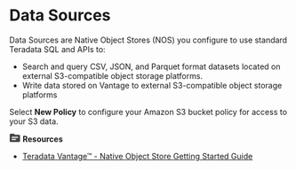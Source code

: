 # Data Sources

Data Sources are Native Object Stores (NOS) you configure to use standard Teradata SQL and APIs to:

- Search and query CSV, JSON, and Parquet format datasets located on external S3-compatible object storage platforms.
- Write data stored on Vantage to external S3-compatible object storage platforms

Select **New Policy** to configure your Amazon S3 bucket policy for access to your S3 data.

![../Images/fluto-icn-resources.png](../Images/fluto-icn-resources.png) **Resources**
 
* [Teradata Vantage™ - Native Object Store Getting Started Guide](https://docs.teradata.com/r/2mw8ooFr~xX0EaaGFaDW8A/root)